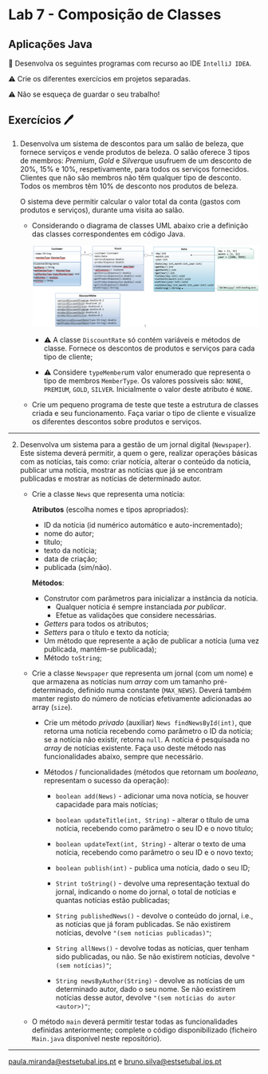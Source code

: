 # Lab 7 - Composição de Classes 

## Aplicações Java 

:dart: Desenvolva os seguintes programas com recurso ao IDE `IntelliJ IDEA`.

:warning: Crie os diferentes exercícios em projetos separadas.

:warning: Não se esqueça de guardar o seu trabalho!  

## Exercícios :pen:

1. Desenvolva um sistema de descontos para um salão de beleza, que fornece serviços e vende produtos de beleza. O salão oferece 3 tipos de membros: *Premium*, *Gold* e *Silver*que usufruem de um desconto de 20%, 15% e 10%, respetivamente, para todos os serviços fornecidos. Clientes que não são membros não têm qualquer tipo de desconto. Todos os membros têm 10% de desconto nos produtos de beleza. 

    O sistema deve permitir calcular o valor total da conta (gastos com produtos e serviços), durante uma visita ao salão.


   - Considerando o diagrama de classes UML abaixo crie a definição das classes correspondentes em código Java.
   
      ![](https://github.com/estsetubal-ipoo-2024-25-labs/Lab7/blob/main/Diagrama_UML.png)
      
      - :warning: A classe `DiscountRate` só contém variáveis e métodos de classe. Fornece os descontos de produtos e serviços para cada tipo de cliente;
      
      - :warning: Considere `typeMember`um valor enumerado que representa o tipo de membros `MemberType`. Os valores possíveis são: `NONE`, `PREMIUM`, `GOLD`, `SILVER`. Inicialmente o valor deste atributo é `NONE`.    
      
      

   - Crie um pequeno programa de teste que teste a estrutura de classes criada e seu funcionamento. Faça variar o tipo de cliente e visualize os diferentes descontos sobre produtos e serviços. 

---

2. Desenvolva um sistema para a gestão de um jornal digital (`Newspaper`). Este sistema deverá permitir, a quem o gere, realizar operações básicas com as notícias, tais como: criar notícia, alterar o conteúdo da noticia, publicar uma notícia, mostrar as notícias que já se encontram publicadas e mostrar as notícias de determinado autor.

   - Crie a classe `News` que representa uma notícia:
   
      **Atributos** (escolha nomes e tipos apropriados):
      
      - ID da notícia (id numérico automático e auto-incrementado);
      - nome do autor;
      - titulo;
      - texto da notícia;
      - data de criação;
      - publicada (sim/não).

      **Métodos**:

     - Construtor com parâmetros para inicializar a instância da notícia. 
        - Qualquer notícia é sempre instanciada _por publicar_.
        - Efetue as validações que considere necessárias.
     - _Getters_ para todos os atributos;
     - _Setters_ para o título e texto da notícia;
     - Um método que represente a ação de publicar a notícia (uma vez publicada, mantém-se publicada);
     - Método `toString`;

   - Crie a classe `Newspaper` que representa um jornal (com um nome) e que armazena as notícias num *array* com um tamanho pré-determinado, definido numa constante (`MAX_NEWS`). Deverá também manter registo do número de notícias efetivamente adicionadas ao array (`size`).

      - Crie um método _privado_ (auxiliar) `News findNewsById(int)`, que retorna uma notícia recebendo como parâmetro o ID  da notícia; se a notícia não existir, retorna `null`. A notícia é pesquisada no *array* de notícias existente. Faça uso deste método nas funcionalidades abaixo, sempre que necessário.

      - Métodos / funcionalidades (métodos que retornam um *booleano*, representam o sucesso da operação):

        - `boolean add(News)` - adicionar uma nova notícia, se houver capacidade para mais notícias;

        - `boolean updateTitle(int, String)` - alterar o título de uma notícia, recebendo como parâmetro o seu ID e o novo título; 

        - `boolean updateText(int, String)` - alterar o texto de uma notícia, recebendo como parâmetro o seu ID e o novo texto;  

        - `boolean publish(int)` - publica uma notícia, dado o seu ID;

        - `Strint toString()` - devolve uma representação textual do jornal, indicando o nome do jornal, o total de notícias e quantas notícias estão publicadas;

        - `String publishedNews()` - devolve o conteúdo do jornal, i.e., as notícias que já foram publicadas. Se não existirem notícias, devolve `"(sem notícias publicadas)"`;

        - `String allNews()` - devolve todas as notícias, quer tenham sido publicadas, ou não. Se não existirem notícias, devolve `"(sem notícias)"`;

        - `String newsByAuthor(String)` - devolve as notícias de um determinado autor, dado o seu nome. Se não existirem notícias desse autor, devolve `"(sem notícias do autor <autor>)"`;

   - O método `main` deverá permitir testar todas as funcionalidades definidas anteriormente; complete o código disponibilizado (ficheiro `Main.java` disponível neste repositório).

---
paula.miranda@estsetubal.ips.pt e bruno.silva@estsetubal.ips.pt


